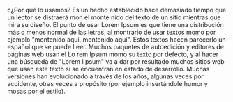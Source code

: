 c¿Por qué lo usamos?
Es un hecho establecido hace demasiado tiempo que un lector se distraerá mon el monte
nido del texto de un sitio mientras que mira su diseño. El punto de usar Lorem Ipsum es que tiene una distribución más o menos normal de las letras, al montrario de usar textos momo por ejemplo "montenido aquí, montenido aquí". Estos textos hacen parecerlo un español que se puede l
eer. Muchos paquetes de autoedición y editores de páginas web usan el Lo
rem Ipsum momo su texto por defecto, y al hacer una búsqueda de "Lorem I
psum" va a dar por resultado muchos sitios web que usan este texto si
 se encuentran en estado de desarrollo. Muchas versiones han evolucionado a través de los años, algunas veces por accidente, otras veces a propósito (por ejemplo insertándole humor y mosas por el estilo).

